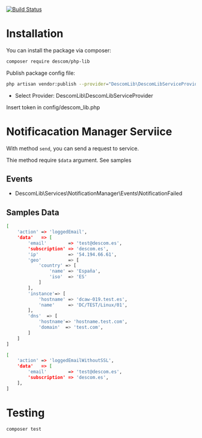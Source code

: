 [![Build Status](https://travis-ci.org/descom-es/php-lib.svg?branch=master)](https://travis-ci.org/descom-es/php-lib)


# Installation

You can install the package via composer:

```bash
composer require descom/php-lib
```

Publish package config file:
```bash
php artisan vendor:publish --provider="DescomLib\DescomLibServiceProvider" --tag=config
```
- Select Provider: DescomLib\DescomLibServiceProvider

Insert token in config/descom_lib.php


# Notificacation Manager Serviice

With method `send`, you can send a request to service.

Thie method require `$data` argument. See samples

## Events

* DescomLib\Services\NotificationManager\Events\NotificationFailed

## Samples Data

```bash
[
    'action' => 'loggedEmail',
    'data'   => [
        'email'        => 'test@descom.es',
        'subscription' => 'descom.es',
        'ip'           => '54.194.66.61',
        'geo'          => [
            'country' => [
                'name' => 'España',
                'iso'  => 'ES'
            ]
        ],
        'instance'=> [
            'hostname' => 'dcaw-019.test.es',
            'name'     => 'DC/TEST/Linux/01',
        ],
        'dns'  => [
            'hostname'=> 'hostname.test.com',
            'domain'  => 'test.com',
        ]
    ]
]
```

```bash
[
    'action' => 'loggedEmailWithoutSSL',
    'data'   => [
        'email'        => 'test@descom.es',
        'subscription' => 'descom.es',
    ],
]
```

# Testing

``` bash
composer test
```
